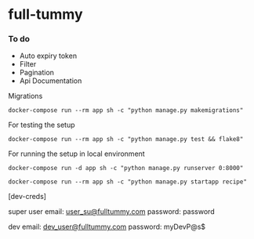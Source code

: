 # full-tummy

### To do
* Auto expiry token
* Filter
* Pagination
* Api Documentation


Migrations
```
docker-compose run --rm app sh -c "python manage.py makemigrations"
```

For testing the setup
```
docker-compose run --rm app sh -c "python manage.py test && flake8"
```

For running the setup in local environment

```
docker-compose run -d app sh -c "python manage.py runserver 0:8000"
```

```
docker-compose run --rm app sh -c "python manage.py startapp recipe"
```



[dev-creds]

super user
email: user_su@fulltummy.com
password: password

dev
email: dev_user@fulltummy.com
password: myDevP@s$